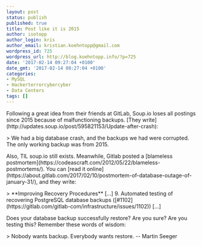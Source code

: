 ```yaml
---
layout: post
status: publish
published: true
title: Post like it is 2015
author: isotopp
author_login: kris
author_email: kristian.koehntopp@gmail.com
wordpress_id: 725
wordpress_url: http://blog.koehntopp.info/?p=725
date: '2017-02-14 09:27:04 +0100'
date_gmt: '2017-02-14 08:27:04 +0100'
categories:
- MySQL
- Hackerterrorcybercyber
- Data Centers
tags: []
---
```

<p>Following a&nbsp;great idea from their friends at GitLab, Soup.io loses all postings since 2015 because of malfunctioning backups. [They write](http://updates.soup.io/post/595821153/Update-after-crash):</p>
<p>> We had a big database crash, and the backups we had were corrupted. The only working backup was from 2015.</p>
<p> Also, TIL soup.io still exists. Meanwhile, Gitlab posted a [blameless postmortem](https://codeascraft.com/2012/05/22/blameless-postmortems/). You can [read it online](https://about.gitlab.com/2017/02/10/postmortem-of-database-outage-of-january-31/), and they write: </p>
<p>> **Improving Recovery Procedures** […] 9.&nbsp;Automated testing of recovering PostgreSQL database backups ([#1102](https://gitlab.com/gitlab-com/infrastructure/issues/1102)) […]</p>
<p> Does your database backup successfully restore? Are you sure? Are you testing this? Remember these words of wisdom: </p>
<p>> Nobody wants backup. Everybody wants restore. -- Martin Seeger</p>
